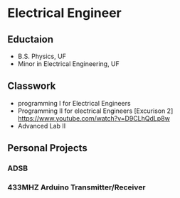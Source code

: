 # Electrical Engineer 

## Eductaion
- B.S. Physics, UF
- Minor in Electrical Engineering, UF


## Classwork
- programming I for Electrical Engineers
- Programming II for electrical Engineers
[Excurison 2] https://www.youtube.com/watch?v=D9CLhQdLp8w
- Advanced Lab II

## Personal Projects
### ADSB
### 433MHZ Arduino Transmitter/Receiver
